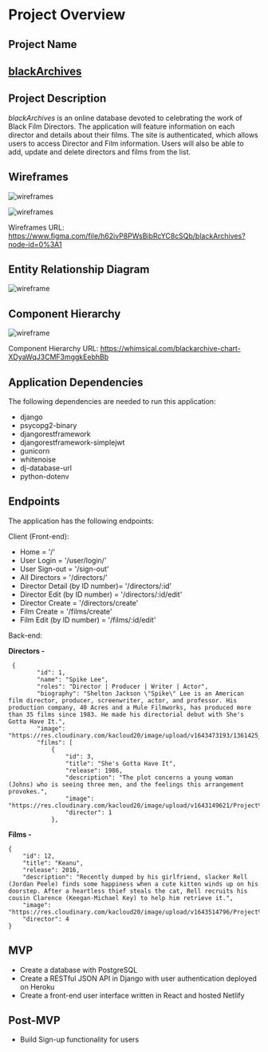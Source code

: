 # Project Overview

## Project Name

[<h2><b>blackArchives</b></h2>](https://blackarchives.netlify.app/)

## Project Description

<em>blackArchives</em> is an online database devoted to celebrating the work of Black Film Directors. The application will feature information on each director and details about their films. The site is authenticated, which allows users to access Director and Film information. Users will also be able to add, update and delete directors and films from the list.

## Wireframes

![wireframes](https://res.cloudinary.com/kacloud20/image/upload/v1643648098/Screen_Shot_2022-01-31_at_11.54.20_AM_adrlrj.png)

![wireframes](https://res.cloudinary.com/kacloud20/image/upload/v1643648096/Screen_Shot_2022-01-31_at_11.51.36_AM_dy4fso.png)

Wireframes URL: https://www.figma.com/file/h62ivP8PWsBibRcYC8cSQb/blackArchives?node-id=0%3A1

## Entity Relationship Diagram

![wireframe](https://res.cloudinary.com/kacloud20/image/upload/v1643052545/Project%204/untitled_2_ndtofd.png)

## Component Hierarchy

![wireframe](https://res.cloudinary.com/kacloud20/image/upload/v1643064832/Project%204/blackarchive_chart_2x_skokre.png)

Component Hierarchy URL: https://whimsical.com/blackarchive-chart-XDyaWqJ3CMF3mggkEebhBb

## Application Dependencies

The following dependencies are needed to run this application:

- django
- psycopg2-binary
- djangorestframework
- djangorestframework-simplejwt
- gunicorn
- whitenoise
- dj-database-url
- python-dotenv

## Endpoints

The application has the following endpoints:

Client (Front-end):

- Home = '/'
- User Login = '/user/login/'
- User Sign-out = '/sign-out'
- All Directors = '/directors/'
- Director Detail (by ID number)= '/directors/:id'
- Director Edit (by ID number) = '/directors/:id/edit'
- Director Create = '/directors/create'
- Film Create = '/films/create'
- Film Edit (by ID number) = '/films/:id/edit'

Back-end:

<b>Directors -</b>

```
 {
        "id": 1,
        "name": "Spike Lee",
        "roles": "Director | Producer | Writer | Actor",
        "biography": "Shelton Jackson \"Spike\" Lee is an American film director, producer, screenwriter, actor, and professor. His production company, 40 Acres and a Mule Filmworks, has produced more than 35 films since 1983. He made his directorial debut with She's Gotta Have It.",
        "image": "https://res.cloudinary.com/kacloud20/image/upload/v1643473193/1361425_spikelee_851459_stwdfk.jpg",
        "films": [
            {
                "id": 3,
                "title": "She's Gotta Have It",
                "release": 1986,
                "description": "The plot concerns a young woman (Johns) who is seeing three men, and the feelings this arrangement provokes.",
                "image": "https://res.cloudinary.com/kacloud20/image/upload/v1643149621/Project%204/e926be11e21586c1d0ec78f36b72fa0d538ed49e_rhooso.jpg",
                "director": 1
            },
```

<b>Films -</b>

```
{
    "id": 12,
    "title": "Keanu",
    "release": 2016,
    "description": "Recently dumped by his girlfriend, slacker Rell (Jordan Peele) finds some happiness when a cute kitten winds up on his doorstep. After a heartless thief steals the cat, Rell recruits his cousin Clarence (Keegan-Michael Key) to help him retrieve it.",
    "image": "https://res.cloudinary.com/kacloud20/image/upload/v1643514796/Project%204/MV5BMTUwODA0NzQxMl5BMl5BanBnXkFtZTgwNzUyMjY3ODE_._V1_FMjpg_UX1000__usoaci.jpg",
    "director": 4
}
```

## MVP

- Create a database with PostgreSQL
- Create a RESTful JSON API in Django with user authentication deployed on Heroku
- Create a front-end user interface written in React and hosted Netlify

## Post-MVP

- Build Sign-up functionality for users
